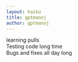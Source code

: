 ```yaml
---
layout: haiku
title: gptmanoj 
author: gptmanoj
---
```

learning pulls <br>
Testing code long time <br>
Bugs and fixes all day long <br>

